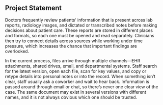 ## Project Statement

Doctors frequently review patients’ information that is present across lab reports, radiology images, and dictated or transcribed notes before making decisions about patient care. These reports are stored in different places and formats, so each one must be opened and read separately. Clinicians then try to connect details across sources while working under time pressure, which increases the chance that important findings are overlooked.

In the current process, files arrive through multiple channels—EHR attachments, shared drives, email, and departmental systems. Staff search for the latest version, open each file, scan for key values, and copy or retype details into personal notes or into the record. When something isn’t clear, staff usually ask a coworker and wait to hear back. Information is passed around through email or chat, so there’s never one clear view of the case. The same document may exist in several versions with different names, and it is not always obvious which one should be trusted.
